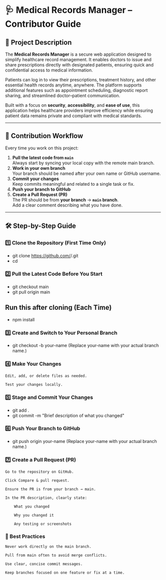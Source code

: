 # 🩺 Medical Records Manager – Contributor Guide

## 📄 Project Description
The **Medical Records Manager** is a secure web application designed to simplify healthcare record management. It enables doctors to issue and share prescriptions directly with designated patients, ensuring quick and confidential access to medical information.

Patients can log in to view their prescriptions, treatment history, and other essential health records anytime, anywhere. The platform supports additional features such as appointment scheduling, diagnostic report sharing, and streamlined doctor–patient communication.

Built with a focus on **security**, **accessibility**, and **ease of use**, this application helps healthcare providers improve efficiency while ensuring patient data remains private and compliant with medical standards.

---

## 🚀 Contribution Workflow
Every time you work on this project:

1. **Pull the latest code from `main`**  
   Always start by syncing your local copy with the remote main branch.
2. **Work in your own branch**  
   Your branch should be named after your own name or GitHub username.
3. **Commit your changes**  
   Keep commits meaningful and related to a single task or fix.
4. **Push your branch to GitHub**
5. **Create a Pull Request (PR)**  
   The PR should be from **your branch** → **`main` branch**.  
   Add a clear comment describing what you have done.

---

## 🛠 Step-by-Step Guide

### 1️⃣ Clone the Repository (First Time Only)

- git clone https://github.com/<your-org>/<repo-name>.git
- cd <repo-name>

### 2️⃣ Pull the Latest Code Before You Start

- git checkout main
- git pull origin main

##  Run this after cloning (Each Time)
- npm install

### 3️⃣ Create and Switch to Your Personal Branch

- git checkout -b your-name
    (Replace your-name with your actual branch name.)

### 4️⃣ Make Your Changes

    Edit, add, or delete files as needed.

    Test your changes locally.

### 5️⃣ Stage and Commit Your Changes

- git add .
- git commit -m "Brief description of what you changed"

### 6️⃣ Push Your Branch to GitHub

- git push origin your-name
    (Replace your-name with your actual branch name.)

### 7️⃣ Create a Pull Request (PR)

    Go to the repository on GitHub.

    Click Compare & pull request.

    Ensure the PR is from your branch → main.

    In the PR description, clearly state:

        What you changed

        Why you changed it

        Any testing or screenshots

### 📌 Best Practices

    Never work directly on the main branch.

    Pull from main often to avoid merge conflicts.

    Use clear, concise commit messages.

    Keep branches focused on one feature or fix at a time.
